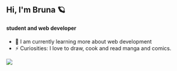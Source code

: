 ## Hi, I'm Bruna 🪐
#### student and web developer

- 🌱 I am currently learning more about web development
- ⚡ Curiosities: I love to draw, cook and read manga and comics.


![](https://acegif.com/wp-content/uploads/cat-typing-1.gif)


<!--
**Pip0ca/Pip0ca** is a ✨ _special_ ✨ repository because its `README.md` (this file) appears on your GitHub profile.

Here are some ideas to get you started:

- 🔭 I’m currently working on ...
- 🌱 I’m currently learning ...
- 👯 I’m looking to collaborate on ...
- 🤔 I’m looking for help with ...
- 💬 Ask me about ...
- 📫 How to reach me: ...
- 😄 Pronouns: ...
- ⚡ Fun fact: ...
-->
